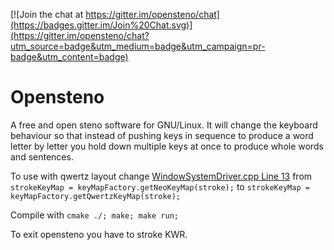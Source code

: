 [![Join the chat at https://gitter.im/opensteno/chat](https://badges.gitter.im/Join%20Chat.svg)](https://gitter.im/opensteno/chat?utm_source=badge&utm_medium=badge&utm_campaign=pr-badge&utm_content=badge)
# Opensteno
A free and open steno software for GNU/Linux. It will change the keyboard behaviour so that instead of pushing keys
in sequence to produce a word letter by letter you hold down multiple keys at once to produce whole words and sentences.

To use with qwertz layout change [WindowSystemDriver.cpp Line 13](https://github.com/opensteno/opensteno/blob/master/source/WindowSystemDriver.cpp#L13) from ```strokeKeyMap = keyMapFactory.getNeoKeyMap(stroke);``` to ```strokeKeyMap = keyMapFactory.getQwertzKeyMap(stroke); ```

Compile with
```cmake ./; make; make run;```

To exit opensteno you have to stroke KWR.
